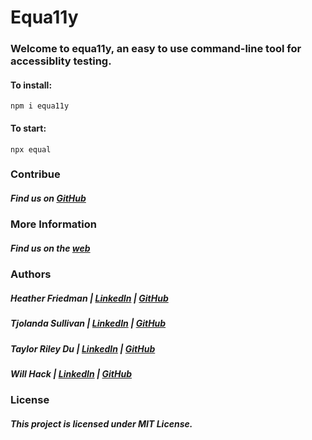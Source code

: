 # Equa11y

### Welcome to equa11y, an easy to use command-line tool for accessiblity testing.

#### To install:

```
npm i equa11y
```

#### To start:

```
npx equal
```

### Contribue

##### Find us on [GitHub](https://github.com/oslabs-beta/equa11y)

### More Information

##### Find us on the [web](http://www.equa11y.com)

### Authors

##### Heather Friedman | [LinkedIn](https://www.linkedin.com/in/hgfriedman/) | [GitHub](https://github.com/heatherfriedman)

##### Tjolanda Sullivan | [LinkedIn](https://www.linkedin.com/in/willhack/) | [GitHub](https://github.com/willhack)

##### Taylor Riley Du | [LinkedIn](https://www.linkedin.com/in/taylorsriley/) | [GitHub](https://github.com/taylordu)

##### Will Hack | [LinkedIn]() | [GitHub]()

### License

##### This project is licensed under MIT License.
